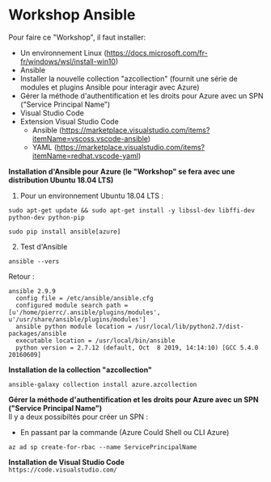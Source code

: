 # Workshop Ansible
Pour faire ce "Workshop", il faut installer:<br/>
- Un environnement Linux (https://docs.microsoft.com/fr-fr/windows/wsl/install-win10) <br/>
- Ansible <br/>
- Installer la nouvelle collection "azcollection" (fournit une série de modules et plugins Ansible pour interagir avec Azure)<br/>
- Gérer la méthode d'authentification et les droits pour Azure avec un SPN ("Service Principal Name")
- Visual Studio Code </br>
- Extension Visual Studio Code <br/>
  - Ansible (https://marketplace.visualstudio.com/items?itemName=vscoss.vscode-ansible)<br/>
  - YAML (https://marketplace.visualstudio.com/items?itemName=redhat.vscode-yaml)<br/>

**Installation d'Ansible pour Azure (le "Workshop" se fera avec une distribution Ubuntu 18.04 LTS)**<br/>
1. Pour un environnement Ubuntu 18.04 LTS :<br/>
```
sudo apt-get update && sudo apt-get install -y libssl-dev libffi-dev python-dev python-pip
```
```
sudo pip install ansible[azure]
```

2. Test d'Ansible
```
ansible --vers
```
Retour :
```
ansible 2.9.9
  config file = /etc/ansible/ansible.cfg
  configured module search path = [u'/home/pierrc/.ansible/plugins/modules', u'/usr/share/ansible/plugins/modules']
  ansible python module location = /usr/local/lib/python2.7/dist-packages/ansible
  executable location = /usr/local/bin/ansible
  python version = 2.7.12 (default, Oct  8 2019, 14:14:10) [GCC 5.4.0 20160609]
```
**Installation de la collection "azcollection"**<br/>
```
ansible-galaxy collection install azure.azcollection
```
**Gérer la méthode d'authentification et les droits pour Azure avec un SPN ("Service Principal Name")**<br/>
Il y a deux possibiltés pour créer un SPN :<br>
- En passant par la commande (Azure Could Shell ou CLI Azure)<br/>
```
az ad sp create-for-rbac --name ServicePrincipalName
```
**Installation de Visual Studio Code**<br/>
``https://code.visualstudio.com/``
